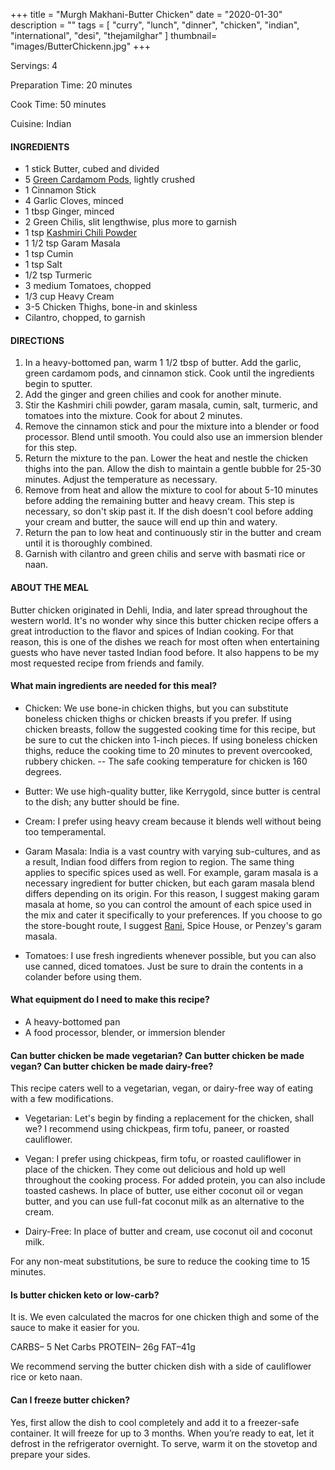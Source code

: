 +++
title = "Murgh Makhani-Butter Chicken"
date = "2020-01-30"
description = ""
tags = [
    "curry",
    "lunch",
    "dinner",
    "chicken",
    "indian", 
    "international",
    "desi",
    "thejamilghar"
]
thumbnail= "images/ButterChickenn.jpg"
+++

Servings: 4 <!--more-->

Preparation Time: 20 minutes 

Cook Time: 50 minutes 

Cuisine: Indian

#### INGREDIENTS 

* 1 stick Butter, cubed and divided 
* 5 [Green Cardamom Pods](https://amzn.to/3tZaNOd), lightly crushed
* 1 Cinnamon Stick
* 4 Garlic Cloves, minced
* 1 tbsp Ginger, minced
* 2 Green Chilis, slit lengthwise, plus more to garnish
* 1 tsp [Kashmiri Chili Powder](https://amzn.to/3jP2lMC) 
* 1 1/2 tsp Garam Masala
* 1 tsp Cumin 
* 1 tsp Salt
* 1/2 tsp Turmeric 
* 3 medium Tomatoes, chopped 
* 1/3 cup Heavy Cream
* 3-5 Chicken Thighs, bone-in and skinless
* Cilantro, chopped, to garnish

#### DIRECTIONS 

1. In a heavy-bottomed pan, warm 1 1/2 tbsp of butter. Add the garlic, green cardamom pods, and cinnamon stick. Cook until the ingredients begin to sputter.
2. Add the ginger and green chilies and cook for another minute.
3. Stir the Kashmiri chili powder, garam masala, cumin, salt, turmeric, and tomatoes into the mixture. Cook for about 2 minutes. 
4. Remove the cinnamon stick and pour the mixture into a blender or food processor. Blend until smooth. You could also use an immersion blender for this step.  
5. Return the mixture to the pan. Lower the heat and nestle the chicken thighs into the pan. Allow the dish to maintain a gentle bubble for 25-30 minutes. Adjust the temperature as necessary. 
6. Remove from heat and allow the mixture to cool for about 5-10 minutes before adding the remaining butter and heavy cream. This step is necessary, so don't skip past it. If the dish doesn't cool before adding your cream and butter, the sauce will end up thin and watery. 
7. Return the pan to low heat and continuously stir in the butter and cream until it is thoroughly combined. 
8. Garnish with cilantro and green chilis and serve with basmati rice or naan.

#### ABOUT THE MEAL

Butter chicken originated in Dehli, India, and later spread throughout the western world. It's no wonder why since this butter chicken recipe offers a great introduction to the flavor and spices of Indian cooking. For that reason, this is one of the dishes we reach for most often when entertaining guests who have never tasted Indian food before. It also happens to be my most requested recipe from friends and family. 

#### What main ingredients are needed for this meal?

* Chicken: We use bone-in chicken thighs, but you can substitute boneless chicken thighs or chicken breasts if you prefer. If using chicken breasts, follow the suggested cooking time for this recipe, but be sure to cut the chicken into 1-inch pieces. If using boneless chicken thighs, reduce the cooking time to 20 minutes to prevent overcooked, rubbery chicken. 
-- The safe cooking temperature for chicken is 160 degrees. 

* Butter: We use high-quality butter, like Kerrygold, since butter is central to the dish; any butter should be fine. 

* Cream: I prefer using heavy cream because it blends well without being too temperamental. 

* Garam Masala: India is a vast country with varying sub-cultures, and as a result, Indian food differs from region to region. The same thing applies to specific spices used as well. For example, garam masala is a necessary ingredient for butter chicken, but each garam masala blend differs depending on its origin. For this reason, I suggest making garam masala at home, so you can control the amount of each spice used in the mix and cater it specifically to your preferences. If you choose to go the store-bought route, I suggest [Rani](https://amzn.to/3eqFSFa), Spice House, or Penzey's garam masala. 

* Tomatoes: I use fresh ingredients whenever possible, but you can also use canned, diced tomatoes. Just be sure to drain the contents in a colander before using them. 

#### What equipment do I need to make this recipe?

* A heavy-bottomed pan 
* A food processor, blender, or immersion blender 

#### Can butter chicken be made vegetarian? Can butter chicken be made vegan? Can butter chicken be made dairy-free? 

This recipe caters well to a vegetarian, vegan, or dairy-free way of eating with a few modifications.  

* Vegetarian: Let's begin by finding a replacement for the chicken, shall we? I recommend using chickpeas, firm tofu, paneer, or roasted cauliflower. 

* Vegan: I prefer using chickpeas, firm tofu, or roasted cauliflower in place of the chicken. They come out delicious and hold up well throughout the cooking process. For added protein, you can also include toasted cashews. In place of butter, use either coconut oil or vegan butter, and you can use full-fat coconut milk as an alternative to the cream.

* Dairy-Free: In place of butter and cream, use coconut oil and coconut milk. 

For any non-meat substitutions, be sure to reduce the cooking time to 15 minutes. 

#### Is butter chicken keto or low-carb?
It is. We even calculated the macros for one chicken thigh and some of the sauce to make it easier for you.  

CARBS– 5 Net Carbs
PROTEIN– 26g
FAT–41g

 We recommend serving the butter chicken dish with a side of cauliflower rice or keto naan. 

#### Can I freeze butter chicken?

Yes, first allow the dish to cool completely and add it to a freezer-safe container. It will freeze for up to 3 months. When you’re ready to eat, let it defrost in the refrigerator overnight. To serve, warm it on the stovetop and prepare your sides.
